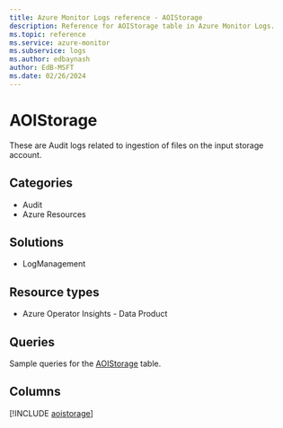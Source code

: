 ```yaml
---
title: Azure Monitor Logs reference - AOIStorage
description: Reference for AOIStorage table in Azure Monitor Logs.
ms.topic: reference
ms.service: azure-monitor
ms.subservice: logs
ms.author: edbaynash
author: EdB-MSFT
ms.date: 02/26/2024
---
```


# AOIStorage

These are Audit logs related to ingestion of files on the input storage account.


## Categories

- Audit
- Azure Resources

## Solutions

- LogManagement

## Resource types

- Azure Operator Insights - Data Product

## Queries

 Sample queries for the [AOIStorage](../queries/aoistorage.md) table.


## Columns
  
[!INCLUDE [aoistorage](.././tables/includes/aoistorage-include.md)]

